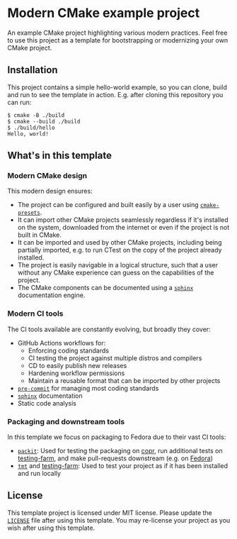 # Modern CMake example project

An example CMake project highlighting various modern practices. Feel free to
use this project as a template for bootstrapping or modernizing your own CMake
project.

## Installation

This project contains a simple hello-world example, so you can clone, build and
run to see the template in action. E.g. after cloning this repository you can
run:

```console
$ cmake -B ./build
$ cmake --build ./build
$ ./build/hello
Hello, world!
```

## What's in this template

### Modern CMake design

This modern design ensures:

- The project can be configured and built easily by a user using
  [`cmake-presets`][cmake-presets].
- It can import other CMake projects seamlessly regardless if it's installed
  on the system, downloaded from the internet or even if the project is not
  built in CMake.
- It can be imported and used by other CMake projects, including being
  partially imported, e.g. to run CTest on the copy of the project already
  installed.
- The project is easily navigable in a logical structure, such that a user
  without any CMake experience can guess on the capabilities of the project.
- The CMake components can be documented using a [`sphinx`][sphinx]
  documentation engine.

[cmake-presets]: https://cmake.org/cmake/help/latest/manual/cmake-presets.7.html
[sphinx]: https://docs.readthedocs.io/en/stable/intro/getting-started-with-sphinx.html

### Modern CI tools

The CI tools available are constantly evolving, but broadly they cover:

- GitHub Actions workflows for:
  - Enforcing coding standards
  - CI testing the project against multiple distros and compilers
  - CD to easily publish new releases
  - Hardening workflow permissions
  - Maintain a reusable format that can be imported by other projects
- [`pre-commit`][pre-commit] for managing most coding standards
- [`sphinx`][sphinx] documentation
- Static code analysis

[pre-commit]: https://pre-commit.com/

### Packaging and downstream tools

In this template we focus on packaging to Fedora due to their vast CI tools:

- [`packit`][packit]: Used for testing the packaging on [copr], run additional
  tests on [testing-farm], and make pull-requests downstream (e.g. on [Fedora])
- [`tmt`][tmt] and [testing-farm]: Used to test your project as if it has been
  installed and run locally

[packit]: https://packit.dev
[copr]: https://copr.fedorainfracloud.org/
[testing-farm]: https://docs.testing-farm.io/Testing%20Farm/0.1/index.html
[Fedora]: https://src.fedoraproject.org/
[tmt]: https://tmt.readthedocs.io/en/stable/

## License

This template project is licensed under MIT license. Please update the
[`LICENSE`](LICENSE) file after using this template. You may re-license your
project as you wish after using this template.
